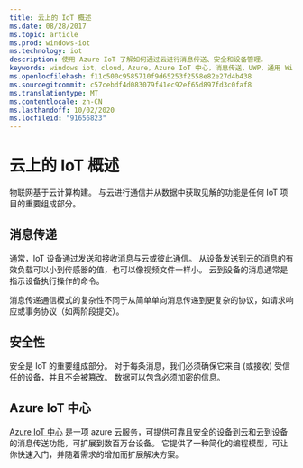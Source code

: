 ```yaml
---
title: 云上的 IoT 概述
ms.date: 08/28/2017
ms.topic: article
ms.prod: windows-iot
ms.technology: iot
description: 使用 Azure IoT 了解如何通过云进行消息传送、安全和设备管理。
keywords: windows iot，cloud，Azure，Azure IoT 中心，消息传送，UWP，通用 Windows 平台
ms.openlocfilehash: f11c500c9585710f9d65253f2558e82e27d4b438
ms.sourcegitcommit: c57cebdf4d083079f41ec92ef65d897fd3c0faf8
ms.translationtype: MT
ms.contentlocale: zh-CN
ms.lasthandoff: 10/02/2020
ms.locfileid: "91656823"
---
```

# <a name="overview-of-iot-on-the-cloud"></a>云上的 IoT 概述

物联网基于云计算构建。 与云进行通信并从数据中获取见解的功能是任何 IoT 项目的重要组成部分。

## <a name="messaging"></a>消息传递

通常，IoT 设备通过发送和接收消息与云或彼此通信。 从设备发送到云的消息的有效负载可以小到传感器的值，也可以像视频文件一样小。 云到设备的消息通常是指示设备执行操作的命令。


消息传递通信模式的复杂性不同于从简单单向消息传递到更复杂的协议，如请求响应或事务协议（如两阶段提交）。

## <a name="security"></a>安全性

安全是 IoT 的重要组成部分。 对于每条消息，我们必须确保它来自 (或接收) 受信任的设备，并且不会被篡改。 数据可以包含必须加密的信息。

## <a name="azure-iot-hub"></a>Azure IoT 中心

[Azure IoT 中心](https://azure.microsoft.com/services/iot-hub/) 是一项 azure 云服务，可提供可靠且安全的设备到云和云到设备的消息传送功能，可扩展到数百万台设备。 它提供了一种简化的编程模型，可让你快速入门，并随着需求的增加而扩展解决方案。

